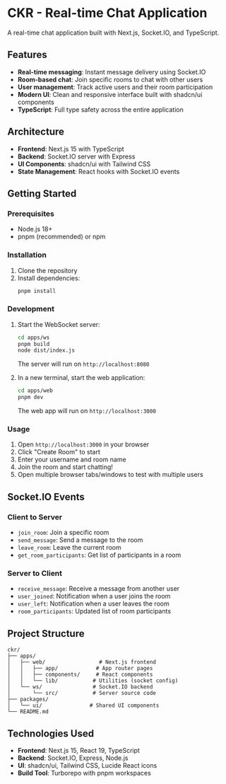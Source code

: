 # CKR - Real-time Chat Application

A real-time chat application built with Next.js, Socket.IO, and TypeScript.

## Features

- **Real-time messaging**: Instant message delivery using Socket.IO
- **Room-based chat**: Join specific rooms to chat with other users
- **User management**: Track active users and their room participation
- **Modern UI**: Clean and responsive interface built with shadcn/ui components
- **TypeScript**: Full type safety across the entire application

## Architecture

- **Frontend**: Next.js 15 with TypeScript
- **Backend**: Socket.IO server with Express
- **UI Components**: shadcn/ui with Tailwind CSS
- **State Management**: React hooks with Socket.IO events

## Getting Started

### Prerequisites

- Node.js 18+ 
- pnpm (recommended) or npm

### Installation

1. Clone the repository
2. Install dependencies:
   ```bash
   pnpm install
   ```

### Development

1. Start the WebSocket server:
   ```bash
   cd apps/ws
   pnpm build
   node dist/index.js
   ```
   The server will run on `http://localhost:8080`

2. In a new terminal, start the web application:
   ```bash
   cd apps/web
   pnpm dev
   ```
   The web app will run on `http://localhost:3000`

### Usage

1. Open `http://localhost:3000` in your browser
2. Click "Create Room" to start
3. Enter your username and room name
4. Join the room and start chatting!
5. Open multiple browser tabs/windows to test with multiple users

## Socket.IO Events

### Client to Server
- `join_room`: Join a specific room
- `send_message`: Send a message to the room
- `leave_room`: Leave the current room
- `get_room_participants`: Get list of participants in a room

### Server to Client
- `receive_message`: Receive a message from another user
- `user_joined`: Notification when a user joins the room
- `user_left`: Notification when a user leaves the room
- `room_participants`: Updated list of room participants

## Project Structure

```
ckr/
├── apps/
│   ├── web/                 # Next.js frontend
│   │   ├── app/            # App router pages
│   │   ├── components/     # React components
│   │   └── lib/           # Utilities (socket config)
│   └── ws/                # Socket.IO backend
│       └── src/           # Server source code
├── packages/
│   └── ui/               # Shared UI components
└── README.md
```

## Technologies Used

- **Frontend**: Next.js 15, React 19, TypeScript
- **Backend**: Socket.IO, Express, Node.js
- **UI**: shadcn/ui, Tailwind CSS, Lucide React icons
- **Build Tool**: Turborepo with pnpm workspaces

